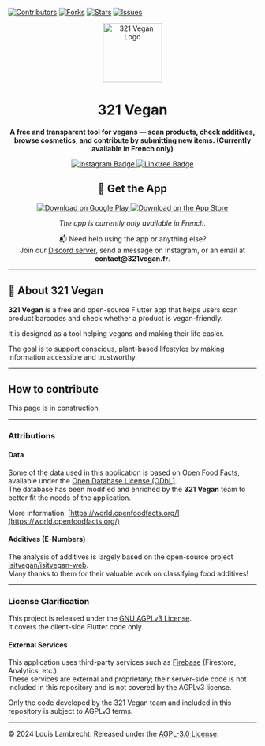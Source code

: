 [![Contributors][contributors-shield]][contributors-url] [![Forks][forks-shield]][forks-url] [![Stars][stars-shield]][stars-url] [![Issues][issues-shield]][issues-url]

<div align="center">
  <img src="https://github.com/llambrecht/321vegan-app/blob/main/images/app_icon.png" alt="321 Vegan Logo" width="120" />

  <h1>321 Vegan</h1>
  <p><strong>A free and transparent tool for vegans — scan products, check additives, browse cosmetics, and contribute by submitting new items. (Currently available in French only)</strong></p>

  <a href="https://www.instagram.com/321vegan.app" target="_blank">
    <img src="https://img.shields.io/badge/Instagram-@321vegan.app-E4405F?logo=instagram&logoColor=white&style=for-the-badge" alt="Instagram Badge"/>
  </a>
    <a href="https://linktr.ee/321vegan" target="_blank">
    <img src="https://img.shields.io/badge/More%20Links-Linktree-43E660?logo=Linktree&logoColor=white&style=for-the-badge" alt="Linktree Badge"/>
  </a>
</div>

<h2 align="center">📱 Get the App</h2>

<p align="center">
  <a href="https://play.google.com/store/apps/details?id=com.app321vegan.veganapp" target="_blank">
    <img src="https://img.shields.io/badge/Google_Play-4.7★-3DDC84?logo=google-play&logoColor=white&style=for-the-badge" alt="Download on Google Play"/>
  </a>
  <a href="https://apps.apple.com/fr/app/321-vegan/id6736880006" target="_blank">
    <img src="https://img.shields.io/badge/App_Store-5.0★-0D96F6?logo=apple&logoColor=white&style=for-the-badge" alt="Download on the App Store"/>
  </a>
</p>

<p align="center"><em>The app is currently only available in French.</em></p>

<p align="center">
  📬 Need help using the app or anything else?<br>
  Join our <a href="https://discord.com/invite/NV67QXS2JF" target="_blank">Discord server</a>, send a message on Instagram, or an email at <strong>contact@321vegan.fr</strong>.
</p>

---

## 🌱 About 321 Vegan

**321 Vegan** is a free and open-source Flutter app that helps users scan product barcodes and check whether a product is vegan-friendly.

It is designed as a tool helping vegans and making their life easier.

The goal is to support conscious, plant-based lifestyles by making information accessible and trustworthy.

---

## How to contribute

This page is in construction

---

### Attributions

#### Data

Some of the data used in this application is based on [Open Food Facts](https://world.openfoodfacts.org), available under the [Open Database License (ODbL)](https://opendatacommons.org/licenses/odbl/1-0/).  
The database has been modified and enriched by the **321 Vegan** team to better fit the needs of the application.

More information: [https://world.openfoodfacts.org/](https://world.openfoodfacts.org/)

#### Additives (E-Numbers)

The analysis of additives is largely based on the open-source project [isitvegan/isitvegan-web](https://github.com/isitvegan/isitvegan-web).  
Many thanks to them for their valuable work on classifying food additives!

---

### License Clarification

This project is released under the [GNU AGPLv3 License](https://www.gnu.org/licenses/agpl-3.0.html).  
It covers the client-side Flutter code only.

#### External Services

This application uses third-party services such as [Firebase](https://firebase.google.com) (Firestore, Analytics, etc.).  
These services are external and proprietary; their server-side code is not included in this repository and is not covered by the AGPLv3 license.

Only the code developed by the 321 Vegan team and included in this repository is subject to AGPLv3 terms.

---

© 2024 Louis Lambrecht. Released under the [AGPL-3.0 License](https://github.com/llambrecht/321vegan-app/blob/main/LICENSE).

[contributors-shield]: https://img.shields.io/github/contributors/llambrecht/321vegan-app.svg?style=for-the-badge
[contributors-url]: https://github.com/llambrecht/321vegan-app/graphs/contributors
[forks-shield]: https://img.shields.io/github/forks/llambrecht/321vegan-app.svg?style=for-the-badge
[forks-url]: https://github.com/llambrecht/321vegan-app/network/members
[stars-shield]: https://img.shields.io/github/stars/llambrecht/321vegan-app.svg?style=for-the-badge
[stars-url]: https://github.com/llambrecht/321vegan-app/stargazers
[issues-shield]: https://img.shields.io/github/issues/llambrecht/321vegan-app.svg?style=for-the-badge
[issues-url]: https://github.com/llambrecht/321vegan-app/issues
[license-shield]: https://img.shields.io/github/license/llambrecht/321vegan-app.svg?style=for-the-badge
[license-url]: https://github.com/llambrecht/321vegan-app/blob/main/LICENSE
[linkedin-shield]: https://img.shields.io/badge/LinkedIn-Connect-blue?logo=linkedin&style=for-the-badge
[linkedin-url]: https://www.linkedin.com/in/your-name/
